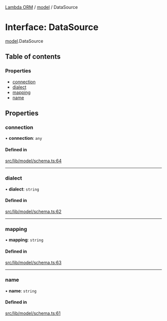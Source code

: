 [Lambda ORM](../README.md) / [model](../modules/model.md) / DataSource

# Interface: DataSource

[model](../modules/model.md).DataSource

## Table of contents

### Properties

- [connection](model.DataSource.md#connection)
- [dialect](model.DataSource.md#dialect)
- [mapping](model.DataSource.md#mapping)
- [name](model.DataSource.md#name)

## Properties

### connection

• **connection**: `any`

#### Defined in

[src/lib/model/schema.ts:64](https://github.com/FlavioLionelRita/lambda-orm/blob/c4a0e00/src/lib/model/schema.ts#L64)

___

### dialect

• **dialect**: `string`

#### Defined in

[src/lib/model/schema.ts:62](https://github.com/FlavioLionelRita/lambda-orm/blob/c4a0e00/src/lib/model/schema.ts#L62)

___

### mapping

• **mapping**: `string`

#### Defined in

[src/lib/model/schema.ts:63](https://github.com/FlavioLionelRita/lambda-orm/blob/c4a0e00/src/lib/model/schema.ts#L63)

___

### name

• **name**: `string`

#### Defined in

[src/lib/model/schema.ts:61](https://github.com/FlavioLionelRita/lambda-orm/blob/c4a0e00/src/lib/model/schema.ts#L61)
